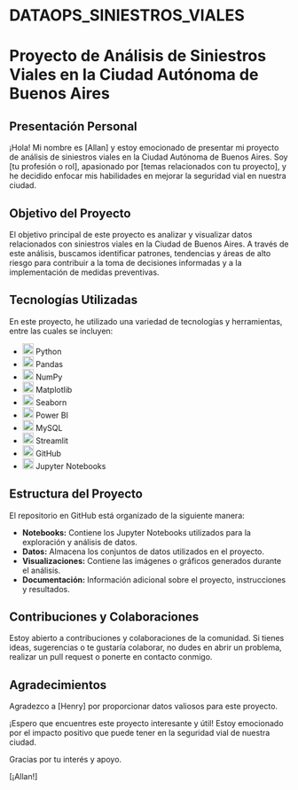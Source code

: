 # DATAOPS_SINIESTROS_VIALES

# Proyecto de Análisis de Siniestros Viales en la Ciudad Autónoma de Buenos Aires

## Presentación Personal

¡Hola! Mi nombre es [Allan] y estoy emocionado de presentar mi proyecto de análisis de siniestros viales en la Ciudad Autónoma de Buenos Aires. Soy [tu profesión o rol], apasionado por [temas relacionados con tu proyecto], y he decidido enfocar mis habilidades en mejorar la seguridad vial en nuestra ciudad.

## Objetivo del Proyecto

El objetivo principal de este proyecto es analizar y visualizar datos relacionados con siniestros viales en la Ciudad de Buenos Aires. A través de este análisis, buscamos identificar patrones, tendencias y áreas de alto riesgo para contribuir a la toma de decisiones informadas y a la implementación de medidas preventivas.

## Tecnologías Utilizadas

En este proyecto, he utilizado una variedad de tecnologías y herramientas, entre las cuales se incluyen:

- <img src="https://www.python.org/static/community_logos/python-logo.png" height="20" /> Python
- <img src="https://pandas.pydata.org/static/img/pandas.svg" height="20" /> Pandas
- <img src="https://numpy.org/images/logos/numpy.svg" height="20" /> NumPy
- <img src="https://matplotlib.org/stable/_static/logo2_compressed.svg" height="20" /> Matplotlib
- <img src="https://seaborn.pydata.org/_static/logo-wide-lightbg.svg" height="20" /> Seaborn
- <img src="https://img.icons8.com/color/48/000000/power-bi.png" height="20" /> Power BI
- <img src="https://img.icons8.com/ios/48/000000/mysql-logo.png" height="20" /> MySQL
- <img src="https://img.icons8.com/color/48/000000/streamlit.png" height="20" /> Streamlit
- <img src="https://img.icons8.com/material-outlined/48/000000/github.png" height="20" /> GitHub
- <img src="https://img.icons8.com/color/48/000000/jupyter.png" height="20" /> Jupyter Notebooks

## Estructura del Proyecto

El repositorio en GitHub está organizado de la siguiente manera:

- **Notebooks:** Contiene los Jupyter Notebooks utilizados para la exploración y análisis de datos.
- **Datos:** Almacena los conjuntos de datos utilizados en el proyecto.
- **Visualizaciones:** Contiene las imágenes o gráficos generados durante el análisis.
- **Documentación:** Información adicional sobre el proyecto, instrucciones y resultados.

## Contribuciones y Colaboraciones

Estoy abierto a contribuciones y colaboraciones de la comunidad. Si tienes ideas, sugerencias o te gustaría colaborar, no dudes en abrir un problema, realizar un pull request o ponerte en contacto conmigo.

## Agradecimientos

Agradezco a [Henry] por proporcionar datos valiosos para este proyecto.

¡Espero que encuentres este proyecto interesante y útil! Estoy emocionado por el impacto positivo que puede tener en la seguridad vial de nuestra ciudad.

Gracias por tu interés y apoyo.

[¡Allan!]
